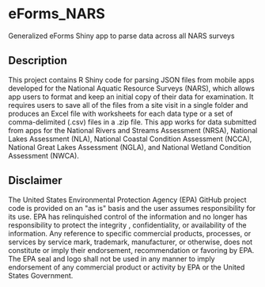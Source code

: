 # eForms_NARS
Generalized eForms Shiny app to parse data across all NARS surveys

## Description
This project contains R Shiny code for parsing JSON files from mobile apps developed for the National Aquatic Resource Surveys (NARS), which  allows app users to format and keep an initial copy of their data for examination. It requires users to save all of the files from a site visit in a single folder and produces an Excel file with worksheets for each data type or a set of comma-delimited (.csv) files in a .zip file. This app works for data submitted from apps for the National Rivers and Streams Assessment (NRSA), National Lakes Assessment (NLA), National Coastal Condition Assessment (NCCA), National Great Lakes Assessment (NGLA), and National Wetland Condition Assessment (NWCA).

## Disclaimer
The United States Environmental Protection Agency (EPA) GitHub project code is provided on an "as is" basis and the user assumes responsibility for its use.  EPA has relinquished control of the information and no longer has responsibility to protect the integrity , confidentiality, or availability of the information.  Any reference to specific commercial products, processes, or services by service mark, trademark, manufacturer, or otherwise, does not constitute or imply their endorsement, recommendation or favoring by EPA.  The EPA seal and logo shall not be used in any manner to imply endorsement of any commercial product or activity by EPA or the United States Government.
